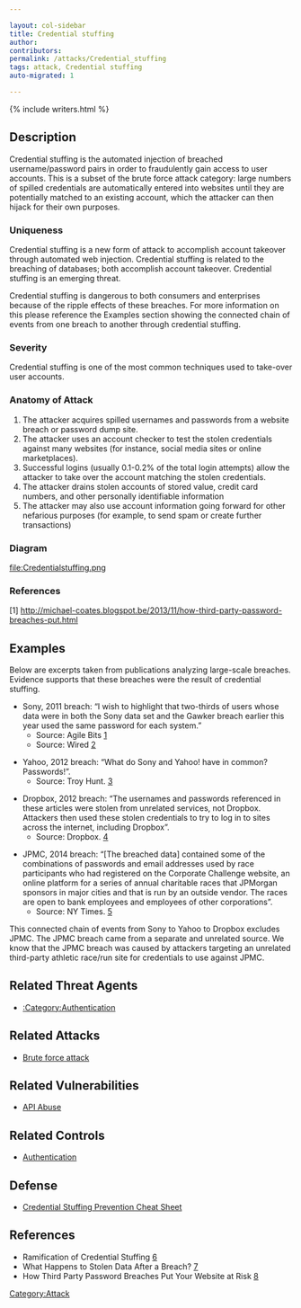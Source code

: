 ```yaml
---

layout: col-sidebar
title: Credential stuffing
author: 
contributors: 
permalink: /attacks/Credential_stuffing
tags: attack, Credential stuffing
auto-migrated: 1

---
```


{% include writers.html %}

## Description

Credential stuffing is the automated injection of breached
username/password pairs in order to fraudulently gain access to user
accounts. This is a subset of the brute force attack category: large
numbers of spilled credentials are automatically entered into websites
until they are potentially matched to an existing account, which the
attacker can then hijack for their own purposes.

### Uniqueness

Credential stuffing is a new form of attack to accomplish account
takeover through automated web injection. Credential stuffing is related
to the breaching of databases; both accomplish account takeover.
Credential stuffing is an emerging threat.

Credential stuffing is dangerous to both consumers and enterprises
because of the ripple effects of these breaches. For more information on
this please reference the Examples section showing the connected chain
of events from one breach to another through credential stuffing.

### Severity

Credential stuffing is one of the most common techniques used to
take-over user accounts.

### Anatomy of Attack

1.  The attacker acquires spilled usernames and passwords from a website
    breach or password dump site.
2.  The attacker uses an account checker to test the stolen credentials
    against many websites (for instance, social media sites or online
    marketplaces).
3.  Successful logins (usually 0.1-0.2% of the total login attempts)
    allow the attacker to take over the account matching the stolen
    credentials.
4.  The attacker drains stolen accounts of stored value, credit card
    numbers, and other personally identifiable information
5.  The attacker may also use account information going forward for
    other nefarious purposes (for example, to send spam or create
    further transactions)

### Diagram

[<file:Credentialstuffing.png>](file:Credentialstuffing.png "wikilink")

### References

\[1\]
<http://michael-coates.blogspot.be/2013/11/how-third-party-password-breaches-put.html>

## Examples

Below are excerpts taken from publications analyzing large-scale
breaches. Evidence supports that these breaches were the result of
credential stuffing.

  - Sony, 2011 breach: “I wish to highlight that two-thirds of users
    whose data were in both the Sony data set and the Gawker breach
    earlier this year used the same password for each system.”
      - Source: Agile Bits
        [1](https://blog.agilebits.com/2011/06/07/two-thirds-of-web-users-re-use-the-same-passwords/)
      - Source: Wired
        [2](http://www.wired.com/2011/10/93000-sony-accounts-breached/)

<!-- end list -->

  - Yahoo, 2012 breach: “What do Sony and Yahoo\! have in common?
    Passwords\!”.
      - Source: Troy Hunt.
        [3](http://www.troyhunt.com/2012/07/what-do-sony-and-yahoo-have-in-common.html)

<!-- end list -->

  - Dropbox, 2012 breach: “The usernames and passwords referenced in
    these articles were stolen from unrelated services, not Dropbox.
    Attackers then used these stolen credentials to try to log in to
    sites across the internet, including Dropbox”.
      - Source: Dropbox.
        [4](https://blog.dropbox.com/2014/10/dropbox-wasnt-hacked/)

<!-- end list -->

  - JPMC, 2014 breach: “\[The breached data\] contained some of the
    combinations of passwords and email addresses used by race
    participants who had registered on the Corporate Challenge website,
    an online platform for a series of annual charitable races that
    JPMorgan sponsors in major cities and that is run by an outside
    vendor. The races are open to bank employees and employees of other
    corporations”.
      - Source: NY Times.
        [5](http://dealbook.nytimes.com/2014/10/31/discovery-of-jpmorgan-cyberattack-aided-by-company-that-runs-race-website-for-bank/)

This connected chain of events from Sony to Yahoo to Dropbox excludes
JPMC. The JPMC breach came from a separate and unrelated source. We know
that the JPMC breach was caused by attackers targeting an unrelated
third-party athletic race/run site for credentials to use against JPMC.

## Related Threat Agents

  - [:Category:Authentication](:Category:Authentication "wikilink")

## Related Attacks

  - [Brute force attack](Brute_force_attack "wikilink")

## Related Vulnerabilities

  - [API Abuse](API_Abuse "wikilink")

## Related Controls

  - [Authentication](Authentication "wikilink")

## Defense

  - [Credential Stuffing Prevention Cheat
    Sheet](https://cheatsheetseries.owasp.org/cheatsheets/Credential_Stuffing_Prevention_Cheat_Sheet.html)

## References

  - Ramification of Credential Stuffing
    [6](https://prezi.com/kdilcmkhhrfl/ramification-of-credential-stuffing/)
  - What Happens to Stolen Data After a Breach?
    [7](http://www.securityweek.com/what-happens-stolen-data-after-breach)
  - How Third Party Password Breaches Put Your Website at Risk
    [8](http://michael-coates.blogspot.com/2013/11/how-third-party-password-breaches-put.html)

[Category:Attack](Category:Attack "wikilink")
